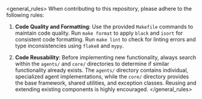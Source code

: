<general_rules>
When contributing to this repository, please adhere to the following rules:

1.  **Code Quality and Formatting**: Use the provided `Makefile` commands to maintain code quality. Run `make format` to apply `black` and `isort` for consistent code formatting. Run `make lint` to check for linting errors and type inconsistencies using `flake8` and `mypy`.

2.  **Code Reusability**: Before implementing new functionality, always search within the `agents/` and `core/` directories to determine if similar functionality already exists. The `agents/` directory contains individual, specialized agent implementations, while the `core/` directory provides the base framework, shared utilities, and exception classes. Reusing and extending existing components is highly encouraged.
</general_rules>


